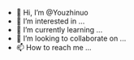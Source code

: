 - 👋 Hi, I’m @Youzhinuo
- 👀 I’m interested in ...
- 🌱 I’m currently learning ...
- 💞️ I’m looking to collaborate on ...
- 📫 How to reach me ...

<!---
Youzhinuo/Youzhinuo is a ✨ special ✨ repository because its `README.md` (this file) appears on your GitHub profile.
You can click the Preview link to take a look at your changes.
--->
